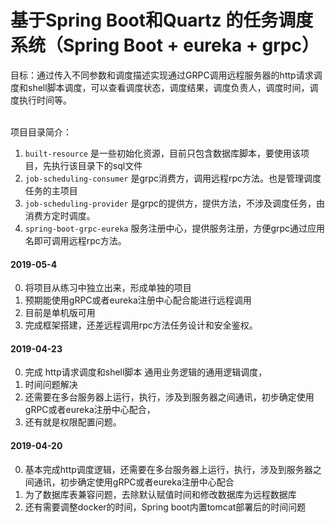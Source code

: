 # 基于Spring Boot和Quartz 的任务调度系统（Spring Boot + eureka + grpc）

目标：通过传入不同参数和调度描述实现通过GRPC调用远程服务器的http请求调度和shell脚本调度，可以查看调度状态，调度结果，调度负责人，调度时间，调度执行时间等。<br/><br/>


项目目录简介：

1. `built-resource` 是一些初始化资源，目前只包含数据库脚本，要使用该项目，先执行该目录下的sql文件
2. `job-scheduling-consumer` 是grpc消费方，调用远程rpc方法。也是管理调度任务的主项目
3. `job-scheduling-provider` 是grpc的提供方，提供方法，不涉及调度任务，由消费方定时调度。
4. `spring-boot-grpc-eureka` 服务注册中心，提供服务注册，方便grpc通过应用名即可调用远程rpc方法。

#### 2019-05-4
0. 将项目从练习中独立出来，形成单独的项目
1. 预期能使用gRPC或者eureka注册中心配合能进行远程调用
2. 目前是单机版可用
3. 完成框架搭建，还差远程调用rpc方法任务设计和安全鉴权。

#### 2019-04-23
0. 完成 http请求调度和shell脚本 通用业务逻辑的通用逻辑调度，
1. 时间问题解决
2. 还需要在多台服务器上运行，执行，涉及到服务器之间通讯，初步确定使用gRPC或者eureka注册中心配合，
3. 还有就是权限配置问题。

#### 2019-04-20
0. 基本完成http调度逻辑，还需要在多台服务器上运行，执行，涉及到服务器之间通讯，初步确定使用gRPC或者eureka注册中心配合
1. 为了数据库表兼容问题，去除默认赋值时间和修改数据库为远程数据库
2. 还有需要调整docker的时间，Spring boot内置tomcat部署后的时间问题
